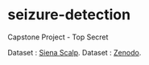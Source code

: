 # seizure-detection
Capstone Project - Top Secret 

 Dataset : [Siena Scalp](https://www.kaggle.com/datasets/abhishekinnvonix/epilepsy-seizure-dataset-seina-scalp-complete).
 Dataset : [Zenodo](https://zenodo.org/records/1280684).
